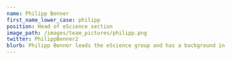 ```yaml
---
name: Philipp Benner
first_name_lower_case: philipp
position: Head of eScience section
image_path: /images/team_pictures/philipp.png
twitter: PhilippBenner2
blurb: Philipp Benner leads the eScience group and has a background in statistics and machine learning
---
```

